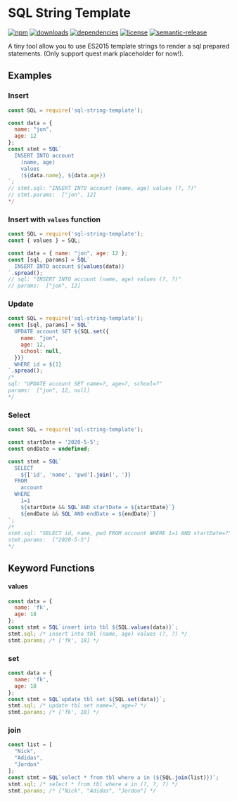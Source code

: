 # SQL String Template

[![npm](https://img.shields.io/npm/v/sql-string-template.svg?maxAge=2592000)](https://www.npmjs.com/package/sql-string-template)
[![downloads](https://img.shields.io/npm/dm/sql-string-template.svg?maxAge=2592000)](https://www.npmjs.com/package/sql-string-template)
[![dependencies](https://david-dm.org/leecjson/node-sql-string-template.svg)](https://david-dm.org/leecjson/node-sql-string-template)
[![license](https://img.shields.io/npm/l/sql-string-template.svg?maxAge=2592000)](https://github.com/leecjson/node-sql-string-template/blob/master/LICENSE.txt)
[![semantic-release](https://img.shields.io/badge/%20%20%F0%9F%93%A6%F0%9F%9A%80-semantic--release-e10079.svg)](https://github.com/semantic-release/semantic-release)

A tiny tool allow you to use ES2015 template strings to render a sql prepared statements. (Only support quest mark placeholder for now!).

## Examples

### Insert
```javascript
const SQL = require('sql-string-template');

const data = { 
  name: "jon", 
  age: 12 
};
const stmt = SQL`
  INSERT INTO account 
    (name, age) 
    values 
    (${data.name}, ${data.age})
`;
// stmt.sql: "INSERT INTO account (name, age) values (?, ?)"
// stmt.params:  ["jon", 12]
*/
```

### Insert with ```values``` function
```javascript
const SQL = require('sql-string-template');
const { values } = SQL;

const data = { name: "jon", age: 12 };
const [sql, params] = SQL`
  INSERT INTO account ${values(data)}
`.spread();
// sql: "INSERT INTO account (name, age) values (?, ?)"
// params:  ["jon", 12]
```

### Update
```javascript
const SQL = require('sql-string-template');
const [sql, params] = SQL`
  UPDATE account SET ${SQL.set({
    name: "jon", 
    age: 12,
    school: null,
  })}
  WHERE id = ${1}
`.spread();
/*
sql: "UPDATE account SET name=?, age=?, school=?"
params:  ["jon", 12, null]
*/
```

### Select
```javascript
const SQL = require('sql-string-template');

const startDate = '2020-5-5';
const endDate = undefined;

const stmt = SQL`
  SELECT
    ${['id', 'name', 'pwd'].join(', ')}
  FROM
    account
  WHERE
    1=1
    ${startDate && SQL`AND startDate = ${startDate}`}
    ${endDate && SQL`AND endDate = ${endDate}`}
`;
/*
stmt.sql: "SELECT id, name, pwd FROM account WHERE 1=1 AND startDate=?"
stmt.params:  ["2020-5-5"]
*/
```


## Keyword Functions

#### values
```javascript
const data = {
  name: 'fk',
  age: 18
};
const stmt = SQL`insert into tbl ${SQL.values(data)}`;
stmt.sql; /* insert into tbl (name, age) values (?, ?) */
stmt.params; /* ['fk', 18] */
```

### set
```javascript
const data = {
  name: 'fk',
  age: 18
};
const stmt = SQL`update tbl set ${SQL.set(data)}`;
stmt.sql; /* update tbl set name=?, age=? */
stmt.params; /* ['fk', 18] */
```

### join
```javascript
const list = [
  "Nick", 
  "Adidas",
  "Jordon"
];
const stmt = SQL`select * from tbl where a in (${SQL.join(list)})`;
stmt.sql; /* select * from tbl where a in (?, ?, ?) */
stmt.params; /* ["Nick", "Adidas", "Jordon"] */
```